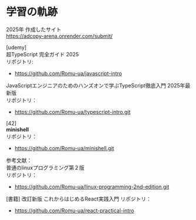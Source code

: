 # 学習の軌跡

2025年
作成したサイト   
https://adcopy-arena.onrender.com/submit/

[udemy]   
超TypeScript 完全ガイド 2025     
リポジトリ: 
- https://github.com/Romu-ua/javascript-intro  

JavaScriptエンジニアのためのハンズオンで学ぶTypeScript徹底入門 2025年最新版    
リポジトリ：
- https://github.com/Romu-ua/typescript-intro.git



[42]   
**minishell**  
リポジトリ：
- https://github.com/Romu-ua/minishell.git


参考文献：  
普通のlinuxプログラミング第２版   
リポジトリ：
- https://github.com/Romu-ua/linux-programming-2nd-edition.git


[書籍]
改訂新版 これからはじめるReact実践入門
リポジトリ：
- https://github.com/Romu-ua/react-practical-intro

